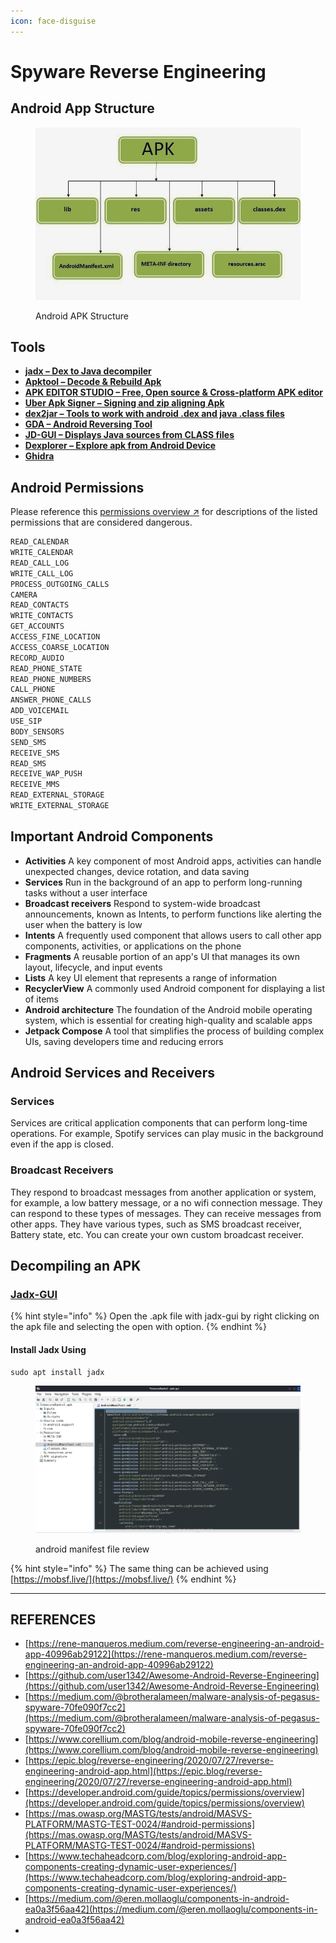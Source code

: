 ```yaml
---
icon: face-disguise
---
```


# Spyware Reverse Engineering



## Android App Structure

<figure><img src="../../../.gitbook/assets/image (1) (1) (1) (1) (1) (1) (1) (1).png" alt=""><figcaption><p>Android APK Structure</p></figcaption></figure>

## Tools

* [ **jadx – Dex to Java decompiler**](https://github.com/skylot/jadx)
* [**Apktool – Decode & Rebuild Apk**](https://ibotpeaches.github.io/Apktool/)
* [**APK EDITOR STUDIO – Free, Open source & Cross-platform APK editor**](https://qwertycube.com/apk-editor-studio)
* [**Uber Apk Signer – Signing and zip aligning Apk**](https://github.com/patrickfav/uber-apk-signer)
* [**dex2jar – Tools to work with android .dex and java .class files**](https://github.com/pxb1988/dex2jar)
* [**GDA – Android Reversing Tool**](https://github.com/charles2gan/GDA-android-reversing-Tool)
* [**JD-GUI – Displays Java sources from CLASS files**](https://github.com/java-decompiler/jd-gui)
* [**Dexplorer – Explore apk from Android Device**](https://play.google.com/store/apps/details?id=com.dexplorer)
* [**Ghidra**](https://ghidra-sre.org/)

## Android Permissions

Please reference this [permissions overview ↗](https://developer.android.com/guide/topics/permissions/overview#permission-groups) for descriptions of the listed permissions that are considered dangerous.

```bash
READ_CALENDAR
WRITE_CALENDAR
READ_CALL_LOG
WRITE_CALL_LOG
PROCESS_OUTGOING_CALLS
CAMERA
READ_CONTACTS
WRITE_CONTACTS
GET_ACCOUNTS
ACCESS_FINE_LOCATION
ACCESS_COARSE_LOCATION
RECORD_AUDIO
READ_PHONE_STATE
READ_PHONE_NUMBERS
CALL_PHONE
ANSWER_PHONE_CALLS
ADD_VOICEMAIL
USE_SIP
BODY_SENSORS
SEND_SMS
RECEIVE_SMS
READ_SMS
RECEIVE_WAP_PUSH
RECEIVE_MMS
READ_EXTERNAL_STORAGE
WRITE_EXTERNAL_STORAGE
```

## Important Android Components

* **Activities** A key component of most Android apps, activities can handle unexpected changes, device rotation, and data saving&#x20;
* **Services** Run in the background of an app to perform long-running tasks without a user interface&#x20;
* **Broadcast receivers** Respond to system-wide broadcast announcements, known as Intents, to perform functions like alerting the user when the battery is low&#x20;
* **Intents** A frequently used component that allows users to call other app components, activities, or applications on the phone&#x20;
* **Fragments** A reusable portion of an app's UI that manages its own layout, lifecycle, and input events&#x20;
* **Lists** A key UI element that represents a range of information&#x20;
* **RecyclerView** A commonly used Android component for displaying a list of items&#x20;
* **Android architecture** The foundation of the Android mobile operating system, which is essential for creating high-quality and scalable apps&#x20;
* **Jetpack Compose** A tool that simplifies the process of building complex UIs, saving developers time and reducing errors

## Android Services and Receivers

### Services

Services are critical application components that can perform long-time operations. For example, Spotify services can play music in the background even if the app is closed.

### Broadcast Receivers

They respond to broadcast messages from another application or system, for example, a low battery message, or a no wifi connection message. They can respond to these types of messages. They can receive messages from other apps. They have various types, such as SMS broadcast receiver, Battery state, etc. You can create your own custom broadcast receiver.

## Decompiling an APK

### [Jadx-GUI](https://github.com/java-decompiler/jd-gui)

{% hint style="info" %}
Open the .apk file with jadx-gui by right clicking on the apk file and selecting the open with option.
{% endhint %}

#### Install Jadx Using

```
sudo apt install jadx
```

<figure><img src="../../../.gitbook/assets/image (1) (1) (1) (1) (1) (1) (1) (1) (1).png" alt=""><figcaption><p>android manifest file review</p></figcaption></figure>

{% hint style="info" %}
The same thing can be achieved using [https://mobsf.live/](https://mobsf.live/)
{% endhint %}





***

## REFERENCES

* [https://rene-manqueros.medium.com/reverse-engineering-an-android-app-40996ab29122](https://rene-manqueros.medium.com/reverse-engineering-an-android-app-40996ab29122)
* [https://github.com/user1342/Awesome-Android-Reverse-Engineering](https://github.com/user1342/Awesome-Android-Reverse-Engineering)
* [https://medium.com/@brotheralameen/malware-analysis-of-pegasus-spyware-70fe090f7cc2](https://medium.com/@brotheralameen/malware-analysis-of-pegasus-spyware-70fe090f7cc2)
* [https://www.corellium.com/blog/android-mobile-reverse-engineering](https://www.corellium.com/blog/android-mobile-reverse-engineering)
* [https://epic.blog/reverse-engineering/2020/07/27/reverse-engineering-android-app.html](https://epic.blog/reverse-engineering/2020/07/27/reverse-engineering-android-app.html)
* [https://developer.android.com/guide/topics/permissions/overview](https://developer.android.com/guide/topics/permissions/overview)
* [https://mas.owasp.org/MASTG/tests/android/MASVS-PLATFORM/MASTG-TEST-0024/#android-permissions](https://mas.owasp.org/MASTG/tests/android/MASVS-PLATFORM/MASTG-TEST-0024/#android-permissions)
* [https://www.techaheadcorp.com/blog/exploring-android-app-components-creating-dynamic-user-experiences/](https://www.techaheadcorp.com/blog/exploring-android-app-components-creating-dynamic-user-experiences/)
* [https://medium.com/@eren.mollaoglu/components-in-android-ea0a3f56aa42](https://medium.com/@eren.mollaoglu/components-in-android-ea0a3f56aa42)
*




